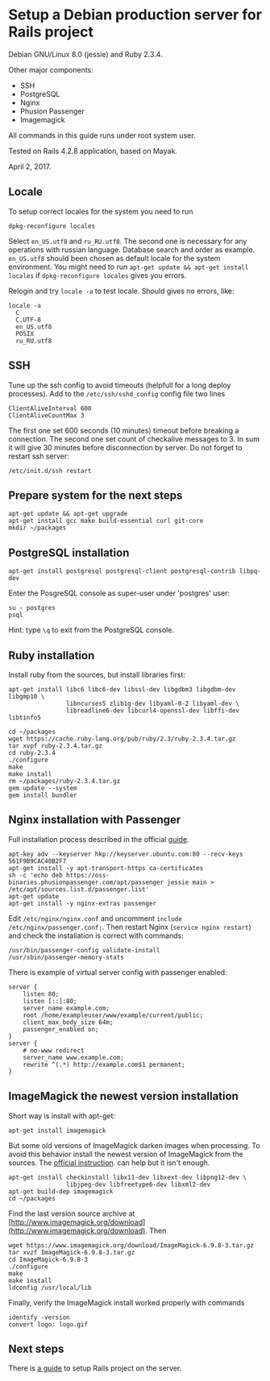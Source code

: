 Setup a Debian production server for Rails project
==================================================

Debian GNU/Linux 8.0 (jessie) and Ruby 2.3.4.

Other major components:

- SSH
- PostgreSQL
- Nginx
- Phusion Passenger
- Imagemagick

All commands in this guide runs under root system user.

Tested on Rails 4.2.8 application, based on Mayak.

April 2, 2017.


Locale
------

To setup correct locales for the system you need to run

    dpkg-reconfigure locales

Select `en_US.utf8` and `ru_RU.utf8`. The second one is necessary for
any operations with russian language. Database search and order as example.
`en_US.utf8` should been chosen as default locale for the system environment.
You might need to run `apt-get update && apt-get install locales` if
`dpkg-reconfigure locales` gives you errors.

Relogin and try `locale -a` to test locale. Should gives no errors, like:

    locale -a
      C
      C.UTF-8
      en_US.utf8
      POSIX
      ru_RU.utf8


SSH
---

Tune up the ssh config to avoid timeouts (helpfull for a long deploy processes).
Add to the `/etc/ssh/sshd_config` config file two lines

    ClientAliveInterval 600
    ClientAliveCountMax 3

The first one set 600 seconds (10 minutes) timeout before breaking a connection.
The second one set count of checkalive messages to 3.
In sum it will give 30 minutes before disconnection by server.
Do not forget to restart ssh server:

    /etc/init.d/ssh restart


Prepare system for the next steps
---------------------------------

    apt-get update && apt-get upgrade
    apt-get install gcc make build-essential curl git-core
    mkdir ~/packages


PostgreSQL installation
-----------------------

    apt-get install postgresql postgresql-client postgresql-contrib libpq-dev

Enter the PosgreSQL console as super-user under 'postgres' user:

    su - postgres
    psql

Hint: type `\q` to exit from the PostgreSQL console.


Ruby installation
-----------------

Install ruby from the sources, but install libraries first:

    apt-get install libc6 libc6-dev libssl-dev libgdbm3 libgdbm-dev libgmp10 \
                    libncurses5 zlib1g-dev libyaml-0-2 libyaml-dev \
                    libreadline6-dev libcurl4-openssl-dev libffi-dev libtinfo5

<!-- Maybe you will need libffi-ruby libpcrecpp0 libreadline-dev libxml2-dev
                         libxslt1-dev python-software-properties -->

    cd ~/packages
    wget https://cache.ruby-lang.org/pub/ruby/2.3/ruby-2.3.4.tar.gz
    tar xvpf ruby-2.3.4.tar.gz
    cd ruby-2.3.4
    ./configure
    make
    make install
    rm ~/packages/ruby-2.3.4.tar.gz
    gem update --system
    gem install bundler


Nginx installation with Passenger
---------------------------------

Full installation process described in the official
[guide](https://www.phusionpassenger.com/library/install/nginx/install/oss/jessie/).

    apt-key adv --keyserver hkp://keyserver.ubuntu.com:80 --recv-keys 561F9B9CAC40B2F7
    apt-get install -y apt-transport-https ca-certificates
    sh -c 'echo deb https://oss-binaries.phusionpassenger.com/apt/passenger jessie main > /etc/apt/sources.list.d/passenger.list'
    apt-get update
    apt-get install -y nginx-extras passenger

<!--
Configure options for Nginx for manual install from the sources.
./configure --user=www-data --group=www-data --with-http_ssl_module \
            --with-http_realip_module --with-http_addition_module \
            --with-http_sub_module --with-http_dav_module \
            --with-http_flv_module --with-http_gzip_static_module \
            --with-mail --with-mail_ssl_module \
            --add-module=/usr/local/lib/ruby/gems/2.1.0/gems/passenger-4.0.56/ext/nginx
-->

Edit `/etc/nginx/nginx.conf` and uncomment `include /etc/nginx/passenger.conf;`.
Then restart Nginx (`service nginx restart`) and check the installation
is correct with commands:

    /usr/bin/passenger-config validate-install
    /usr/sbin/passenger-memory-stats

There is example of virtual server config with passenger enabled:

    server {
        listen 80;
        listen [::]:80;
        server_name example.com;
        root /home/exampleuser/www/example/current/public;
        client_max_body_size 64m;
        passenger_enabled on;
    }
    server {
        # no-www redirect
        server_name www.example.com;
        rewrite ^(.*) http://example.com$1 permanent;
    }


ImageMagick the newest version installation
-------------------------------------------

Short way is install with apt-get:

    apt-get install imagemagick

But some old versions of ImageMagick darken images when processing.
To avoid this behavior install the newest version of ImageMagick from
the sources. The
[official instruction](https://www.imagemagick.org/script/install-source.php).
can help but it isn't enough.

    apt-get install checkinstall libx11-dev libxext-dev libpng12-dev \
                    libjpeg-dev libfreetype6-dev libxml2-dev
    apt-get build-dep imagemagick
    cd ~/packages

Find the last version source archive
at [http://www.imagemagick.org/download](http://www.imagemagick.org/download).
Then

    wget https://www.imagemagick.org/download/ImageMagick-6.9.8-3.tar.gz
    tar xvzf ImageMagick-6.9.8-3.tar.gz
    cd ImageMagick-6.9.8-3
    ./configure
    make
    make install
    ldconfig /usr/local/lib

Finally, verify the ImageMagick install worked properly with commands

    identify -version
    convert logo: logo.gif


Next steps
----------

There is [a guide](rails_server_config.md) to setup Rails project on the server.

<!-- Ubuntu
  Fix locale: `sudo locale-gen "ru_RU.UTF-8"` then `sudo dpkg-reconfigure locales`

  sudo apt-get update && apt-get upgrade

  Install PorgreSQL (the same as in this guide)

  sudo apt-get install gcc make build-essential curl git-core imagemagick

  Install Ruby. The same as in this guide but libraries:
  sudo apt-get install libc6 libc6-dev libssl-dev libgdbm3 libgdbm-dev \
                       libgmp10 libncurses5 zlib1g-dev libyaml-0-2 libyaml-dev \
                       libreadline6-dev libcurl4-openssl-dev libffi-dev \
                       libtinfo5 libffi-ruby libpcrecpp0 zlib1g-dev libssl-dev \
                       libreadline-dev libyaml-dev libxml2-dev libxslt1-dev \
                       libcurl4-openssl-dev python-software-properties \
                       libffi-dev libgdbm3 libgdbm-dev
  List isn't fully tested

  Install Nginx with passenger with official guide
  https://www.phusionpassenger.com/library/install/nginx/install/oss/
-->

<!-- Unicorn
  Config example:

    upstream app {
        # Path to Unicorn SOCK file, as defined previously
        server unix:/var/www/example/shared/sockets/unicorn.sock fail_timeout=0;
    }

    server {
      listen 80;
      listen [::]:80 ipv6only=on;
      root ...
      server_name ...

      try_files $uri/index.html $uri @app;

      access_log /var/log/nginx/example_access.log combined;
      error_log /var/log/nginx/example_error.log;

      location @app {
        proxy_set_header X-Forwarded-For $remote_addr;
        proxy_set_header Host $http_host;
        proxy_redirect off;
        proxy_pass http://app;
      }

      error_page 404 /404.html;

      # redirect server error pages to the static page
      error_page 500 502 503 504 /500.html;
      location = /500.html {
        root /var/www/example/current/public;
      }

      client_max_body_size 64m;
    }

    server {
      # non-www redirect
      server_name www.example.com;
      rewrite ^(.*) http://example.com$1 permanent;
    }
-->